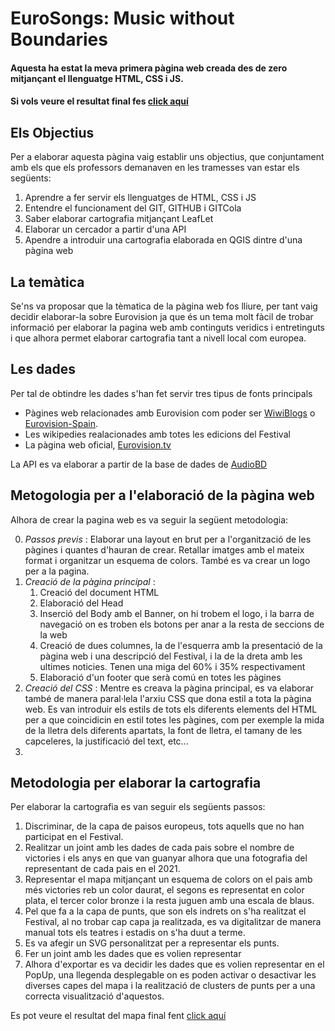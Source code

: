 # EuroSongs: Music without Boundaries
#### Aquesta ha estat la meva primera pàgina web creada des de zero mitjançant el llenguatge HTML, CSS i JS.
#### Si vols veure el resultat final fes [click aquí](https://markmolne.github.io/EuroMusic/index.html)


## Els Objectius
   Per a elaborar aquesta pàgina vaig establir uns objectius, que conjuntament amb els que els professors demanaven en les tramesses van estar els següents:
   1. Aprendre a fer servir els llenguatges de HTML, CSS i JS
   2. Entendre el funcionament del GIT, GITHUB i GITCola
   3. Saber elaborar cartografia mitjançant LeafLet
   4. Elaborar un cercador a partir d'una API
   5. Apendre a introduir una cartografia elaborada en QGIS dintre d'una pàgina web


## La temàtica
Se'ns va proposar que la tèmatica de la pàgina web fos lliure, per tant vaig decidir elaborar-la sobre Eurovision ja que és un tema molt fàcil de trobar informació per elaborar la pagina web amb continguts veridics i entretinguts i que alhora permet elaborar cartografia tant a nivell local com europea.


## Les dades
Per tal de obtindre les dades s'han fet servir tres tipus de fonts principals
* Pàgines web relacionades amb Eurovision com poder ser [WiwiBlogs](https://wiwibloggs.com/) o [Eurovision-Spain](https://eurovision-spain.com/).
* Les wikipedies realacionades amb totes les edicions del Festival
* La pàgina web oficial, [Eurovision.tv](https://eurovision.tv/)

La API es va elaborar a partir de la base de dades de [AudioBD](https://www.theaudiodb.com/)


## Metogologia per a l'elaboració de la pàgina web
Alhora de crear la pagina web es va seguir la següent metodologia:

0. _Passos previs_ : Elaborar una layout en brut per a l'organització de les pàgines i quantes d'hauran de crear. Retallar imatges amb el mateix format i organitzar un esquema de colors. També es va crear un logo per a la pagina.
1. _Creació de la pàgina principal_ : 
   1. Creació del document HTML
   2. Elaboració del Head
   3. Inserció del Body amb el Banner, on hi trobem el logo, i la barra de navegació on es troben els       botons per anar a la resta de seccions de la web
   4. Creació de dues columnes, la de l'esquerra amb la presentació de la pàgina web i una descripció del Festival, i la de la dreta amb les ultimes noticies. Tenen una miga del 60% i 35% respectivament
   5. Elaboració d'un footer que serà comú en totes les pàgines
2. _Creació del CSS_ :
Mentre es creava la pàgina principal, es va elaborar també de manera paral·lela l'arxiu CSS que dona estil a tota la pàgina web. Es van introduir els estils de tots els diferents elements del HTML per a que coincidicin en estil totes les pàgines, com per exemple la mida de la lletra dels diferents apartats, la font de lletra, el tamany de les capceleres, la justificació del text, etc...
3. 

## Metodologia per elaborar la cartografia
Per elaborar la cartografia es van seguir els següents passos:
1. Discriminar, de la capa de paisos europeus, tots aquells que no han participat en el Festival.
2. Realitzar un joint amb les dades de cada pais sobre el nombre de victories i els anys en que van guanyar alhora que una fotografia del representant de cada pais en el 2021.
3. Representar el mapa mitjançant un esquema de colors on el pais amb més victories reb un color daurat, el segons es representat en color plata, el tercer color bronze i la resta juguen amb una escala de blaus.
4. Pel que fa a la capa de punts, que son els indrets on s'ha realitzat el Festival, al no trobar cap capa ja realitzada, es va digitalitzar de manera manual tots els teatres i estadis on s'ha duut a terme.
5. Es va afegir un SVG personalitzat per a representar els punts. 
6. Fer un joint amb les dades que es volien representar
7. Alhora d'exportar es va decidir les dades que es volien representar en el PopUp, una llegenda desplegable on es poden activar o desactivar les diverses capes del mapa i la realització de clusters de punts per a una correcta visualització d'aquestos.

Es pot veure el resultat del mapa final fent [click aquí](https://markmolne.github.io/EuroMusic/winnerchart.html)
